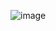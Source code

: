 ![image](https://user-images.githubusercontent.com/96179625/236321363-399065b9-c3f8-410d-9a11-9bf5895171c6.png)
